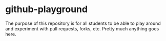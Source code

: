 # github-playground

The purpose of this repository is for all students to be able to play around and experiment with pull requests, forks, etc. Pretty much anything goes here.
